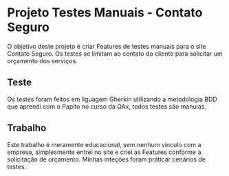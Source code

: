 # Projeto Testes Manuais - Contato Seguro

O objetivo deste projeto é criar Features de testes manuais para o site Contato Seguro. Os testes se limitam ao contato do cliente para solicitar um orçamento dos serviços. 

## Teste 

Os testes foram feitos em liguagem Gherkin utilizando a metodologia BDD que aprendi com o Papito no curso da QAx, todos testes são manuias.

## Trabalho

Este trabalho é meramente educacional, sem nenhum vinculo com a empresa, simplesmente entrei no site e criei as Features conforme a solicitação de orçamento. Minhas inteções foram práticar cenários de testes.  